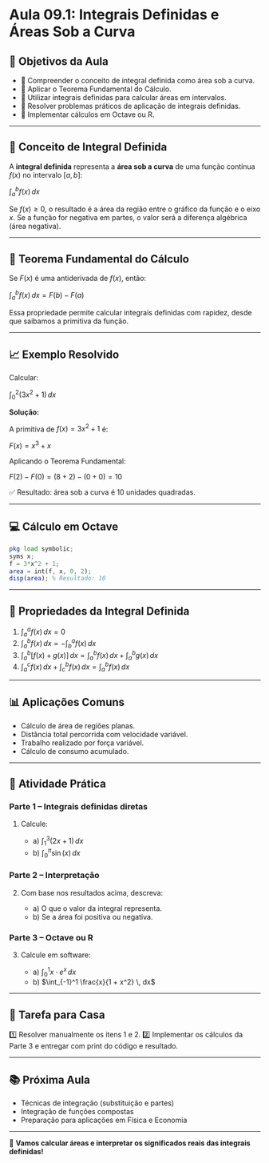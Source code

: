 # Aula 09.1: Integrais Definidas e Áreas Sob a Curva

## 🎯 Objetivos da Aula

* 📌 Compreender o conceito de integral definida como área sob a curva.
* 📌 Aplicar o Teorema Fundamental do Cálculo.
* 📌 Utilizar integrais definidas para calcular áreas em intervalos.
* 📌 Resolver problemas práticos de aplicação de integrais definidas.
* 📌 Implementar cálculos em Octave ou R.

---

## 🧠 Conceito de Integral Definida

A **integral definida** representa a **área sob a curva** de uma função contínua $f(x)$ no intervalo $[a, b]$:

$\int_a^b f(x) \, dx$

Se $f(x) \geq 0$, o resultado é a área da região entre o gráfico da função e o eixo $x$. Se a função for negativa em partes, o valor será a diferença algébrica (área negativa).

---

## 📘 Teorema Fundamental do Cálculo

Se $F(x)$ é uma antiderivada de $f(x)$, então:

$\int_a^b f(x) \, dx = F(b) - F(a)$

Essa propriedade permite calcular integrais definidas com rapidez, desde que saibamos a primitiva da função.

---

## 📈 Exemplo Resolvido

Calcular:

$\int_0^2 (3x^2 + 1) \, dx$

**Solução:**

A primitiva de $f(x) = 3x^2 + 1$ é:

$F(x) = x^3 + x$

Aplicando o Teorema Fundamental:

$F(2) - F(0) = (8 + 2) - (0 + 0) = 10$

✅ Resultado: área sob a curva é 10 unidades quadradas.

---

## 💻 Cálculo em Octave

```octave
pkg load symbolic;
syms x;
f = 3*x^2 + 1;
area = int(f, x, 0, 2);
disp(area); % Resultado: 10
```

---

## 🧮 Propriedades da Integral Definida

1. $\int_a^a f(x) \, dx = 0$
2. $\int_a^b f(x) \, dx = -\int_b^a f(x) \, dx$
3. $\int_a^b [f(x) + g(x)] \, dx = \int_a^b f(x) \, dx + \int_a^b g(x) \, dx$
4. $\int_a^c f(x) \, dx + \int_c^b f(x) \, dx = \int_a^b f(x) \, dx$

---

## 📊 Aplicações Comuns

* Cálculo de área de regiões planas.
* Distância total percorrida com velocidade variável.
* Trabalho realizado por força variável.
* Cálculo de consumo acumulado.

---

## 🧠 Atividade Prática

### Parte 1 – Integrais definidas diretas

1. Calcule:

   * a) $\int_1^3 (2x + 1) \, dx$
   * b) $\int_0^\pi \sin(x) \, dx$

### Parte 2 – Interpretação

2. Com base nos resultados acima, descreva:

   * a) O que o valor da integral representa.
   * b) Se a área foi positiva ou negativa.

### Parte 3 – Octave ou R

3. Calcule em software:

   * a) $\int_0^1 x \cdot e^x \, dx$
   * b) $\int_{-1}^1 \frac{x}{1 + x^2} \, dx$

---

## 📌 Tarefa para Casa

1️⃣ Resolver manualmente os itens 1 e 2.
2️⃣ Implementar os cálculos da Parte 3 e entregar com print do código e resultado.

---

## 📚 Próxima Aula

* Técnicas de integração (substituição e partes)
* Integração de funções compostas
* Preparação para aplicações em Física e Economia

---

🚀 **Vamos calcular áreas e interpretar os significados reais das integrais definidas!**
